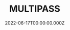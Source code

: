 ---
date: 2022-06-17T00:00:00.000Z
description: A multipass that @pithyscott 3D printed for the 25th anniversary screening of the fifth element. 
draft: false
icon: 2022-06-17-multipass.webp
language: en
title: MULTIPASS
link: https://www.instagram.com/p/Ce4JZEgOmsW/
alt: A photo of a 3D printed multi pass resting on a blue and white striped tea towel. 

---